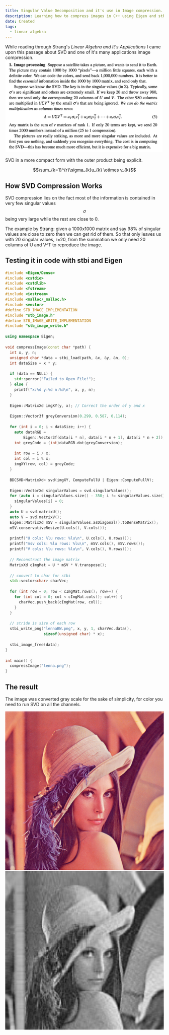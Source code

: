 ```yaml
---
title: Singular Value Decomposition and it's use in Image compression.
description: Learning how to compress images in C++ using Eigen and stb image.
date: Created
tags:
  - linear algebra
---
```


While reading through Strang's _Linear Algebra and It's Applications_ I came upon this passage about SVD and one of it's many applications image compression.
<img src="/img/SVD-Strang.png" width="500">

SVD in a more compact form with the outer product being explicit.

$$\sum_{k=1}^{r}\sigma_{k}u_{k} \otimes v_{k}$$

## How SVD Compression Works

SVD compression lies on the fact most of the information is contained in very few singular values $$\sigma$$ being very large while the rest are close to 0.

The example by Strang: given a 1000x1000 matrix and say 98% of singular values are close to zero then we can get rid of them. So that only leaves us with 20 singular values, r=20, from the summation we only need 20 columns of U and V^T to reproduce the image.

## Testing it in code with stbi and Eigen

```cpp
#include <Eigen/Dense>
#include <cstdio>
#include <cstdlib>
#include <fstream>
#include <iostream>
#include <malloc/_malloc.h>
#include <vector>
#define STB_IMAGE_IMPLEMENTATION
#include "stb_image.h"
#define STB_IMAGE_WRITE_IMPLEMENTATION
#include "stb_image_write.h"

using namespace Eigen;

void compressImage(const char *path) {
  int x, y, n;
  unsigned char *data = stbi_load(path, &x, &y, &n, 0);
  int dataSize = x * y;

  if (data == NULL) {
    std::perror("Failed to Open File!");
  } else {
    printf("x:%d y:%d n:%d\n", x, y, n);
  }

  Eigen::MatrixXd imgXY(y, x); // Correct the order of y and x

  Eigen::Vector3f greyConversion(0.299, 0.587, 0.114);

  for (int i = 0; i < dataSize; i++) {
    auto dataRGB =
        Eigen::Vector3f(data[i * n], data[i * n + 1], data[i * n + 2]);
    int greyCode = (int)dataRGB.dot(greyConversion);

    int row = i / x;
    int col = i % x;
    imgXY(row, col) = greyCode;
  }

  BDCSVD<MatrixXd> svd(imgXY, ComputeFullU | Eigen::ComputeFullV);

  Eigen::VectorXd singularValues = svd.singularValues();
  for (auto i = singularValues.size() - 350; i != singularValues.size(); i++) {
    singularValues[i] = 0;
  }
  auto U = svd.matrixU();
  auto V = svd.matrixV();
  Eigen::MatrixXd mSV = singularValues.asDiagonal().toDenseMatrix();
  mSV.conservativeResize(U.cols(), V.cols());

  printf("U cols: %lu rows: %lu\n", U.cols(), U.rows());
  printf("msv cols: %lu rows: %lu\n", mSV.cols(), mSV.rows());
  printf("V cols: %lu rows: %lu\n", V.cols(), V.rows());

  // Reconstruct the image matrix
  MatrixXd cImgMat = U * mSV * V.transpose();

  // convert to char for stbi
  std::vector<char> charVec;

  for (int row = 0; row < cImgMat.rows(); row++) {
    for (int col = 0; col < cImgMat.cols(); col++) {
      charVec.push_back(cImgMat(row, col));
    }
  }

  // stride is size of each row
  stbi_write_png("lennaBW.png", x, y, 1, charVec.data(),
                 sizeof(unsigned char) * x);

  stbi_image_free(data);
}

int main() {
  compressImage("lenna.png");
}
```

## The result

The image was converted gray scale for the sake of simplicity, for color you need to run SVD on all the channels.

<img src="/img/Lenna.png" >

<img src="/img/LennaBW.png">
